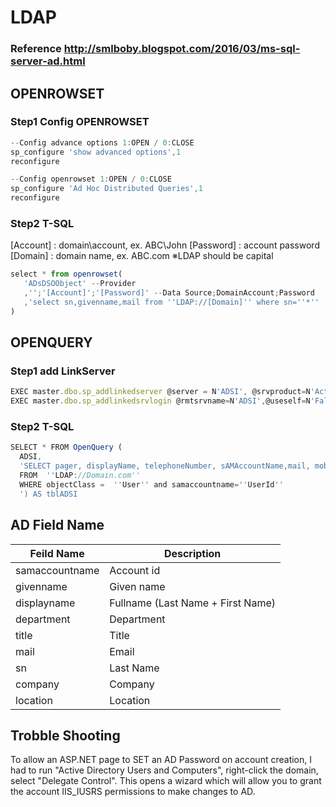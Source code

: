 # LDAP
### Reference http://smlboby.blogspot.com/2016/03/ms-sql-server-ad.html

## OPENROWSET
### Step1 Config OPENROWSET
```javascript
--Config advance options 1:OPEN / 0:CLOSE
sp_configure 'show advanced options',1
reconfigure
```

```javascript
--Config openrowset 1:OPEN / 0:CLOSE
sp_configure 'Ad Hoc Distributed Queries',1
reconfigure
```

### Step2 T-SQL
   [Account] : domain\account, ex. ABC\John
   [Password] : account password
   [Domain] : domain name, ex. ABC.com
   ※LDAP should be capital
```javascript
select * from openrowset(
   'ADsDSOObject' --Provider
   ,'';'[Account]';'[Password]' --Data Source;DomainAccount;Password
   ,'select sn,givenname,mail from ''LDAP://[Domain]'' where sn=''*'' '
)
```

## OPENQUERY
### Step1 add LinkServer
```javascript
EXEC master.dbo.sp_addlinkedserver @server = N'ADSI', @srvproduct=N'Active Directory Service Interfaces', @provider=N'ADSDSOObject', @datasrc=N'adsdatasource'
EXEC master.dbo.sp_addlinkedsrvlogin @rmtsrvname=N'ADSI',@useself=N'False',@locallogin=NULL,@rmtuser=N'Domain\AdminId',@rmtpassword='AdminPwd'
```

### Step2 T-SQL
```javascript
SELECT * FROM OpenQuery ( 
  ADSI, 
  'SELECT pager, displayName, telephoneNumber, sAMAccountName,mail, mobile, facsimileTelephoneNumber, department, physicalDeliveryOfficeName, givenname
  FROM  ''LDAP://Domain.com'' 
  WHERE objectClass =  ''User'' and samaccountname=''UserId''
  ') AS tblADSI
```

## AD Field Name
| Feild Name      | Description                       |
| --------------- | --------------------------------- |
| samaccountname  | Account id                        |
| givenname       | Given name                        |
| displayname     | Fullname (Last Name + First Name) |
| department      | Department                        |
| title           | Title                             |
| mail            | Email                             |
| sn              | Last Name                         |
| company         | Company                           |
| location        | Location                          |


## Trobble Shooting
To allow an ASP.NET page to SET an AD Password on account creation, I had to run "Active Directory Users and Computers", right-click the domain, select "Delegate Control". This opens a wizard which will allow you to grant the account IIS_IUSRS permissions to make changes to AD.
